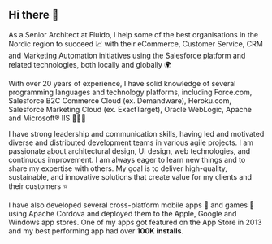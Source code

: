 ## Hi there 👋

As a Senior Architect at Fluido, I help some of the best organisations in the Nordic region to succeed 📈 with their eCommerce, Customer Service, CRM and Marketing Automation initiatives using the Salesforce platform and related technologies, both locally and globally 🌍

With over 20 years of experience, I have solid knowledge of several programming languages and technology platforms, including Force.com, Salesforce B2C Commerce Cloud (ex. Demandware), Heroku.com, Salesforce Marketing Cloud (ex. ExactTarget), Oracle WebLogic, Apache and Microsoft® IIS 👨🏻‍💻

I have strong leadership and communication skills, having led and motivated diverse and distributed development teams in various agile projects. I am passionate about architectural design, UI design, web technologies, and continuous improvement. I am always eager to learn new things and to share my expertise with others. My goal is to deliver high-quality, sustainable, and innovative solutions that create value for my clients and their customers ⭐️

I have also developed several cross-platform mobile apps 📱 and games 🎲 using Apache Cordova and deployed them to the Apple, Google and Windows app stores. One of my apps got featured on the App Store in 2013 and my best performing app had over **100K installs**. 
